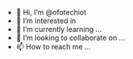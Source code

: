 - 👋 Hi, I’m @ofotechiot
- 👀 I’m interested in 
- 🌱 I’m currently learning ...
- 💞️ I’m looking to collaborate on ...
- 📫 How to reach me ...

<!---
ofotechiot/ofotechiot is a ✨ special ✨ repository because its `README.md` (this file) appears on your GitHub profile.
You can click the Preview link to take a look at your changes.
--->
